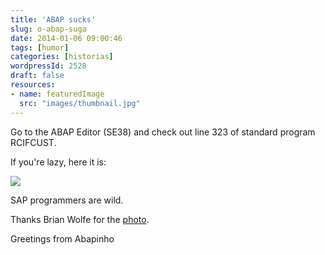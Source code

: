 ```yaml
---
title: 'ABAP sucks'
slug: o-abap-suga
date: 2014-01-06 09:00:46
tags: [humor]
categories: [historias]
wordpressId: 2528
draft: false
resources:
- name: featuredImage
  src: "images/thumbnail.jpg"
---
```

Go to the ABAP Editor (SE38) and check out line 323 of standard program RCIFCUST.

If you're lazy, here it is:

[![][1]][1]

SAP programmers are wild.

Thanks Brian Wolfe for the [photo][2].

Greetings from Abapinho

   [1]: images/abapsucks.gif
   [2]: http://www.flickr.com/photos/97058136@N00/3774149353

